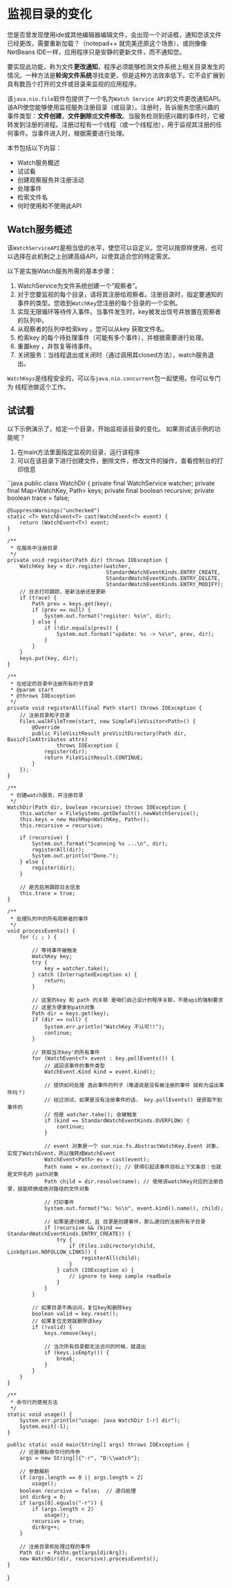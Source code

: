 # 监视目录的变化

您是否曾发现使用ide或其他编辑器编辑文件，会出现一个对话框，通知您该文件已经更改，需要重新加载？（notepad++ 就完美还原这个场景），或则像像NetBeans IDE一样，应用程序只是安静的更新文件，而不通知您。

要实现此功能，称为文件**更改通知**，程序必须能够检测文件系统上相关目录发生的情况。一种方法是**轮询文件系统**寻找变更，但是这种方法效率低下。它不会扩展到具有数百个打开的文件或目录来监视的应用程序。

该`java.nio.file`软件包提供了一个名为`Watch Service API`的文件更改通知API。该API使您能够使用监视服务注册目录（或目录）。注册时，告诉服务您感兴趣的事件类型：**文件创建**，**文件删除**或**文件修改**。当服务检测到感兴趣的事件时，它被转发到注册的进程。注册过程有一个线程（或一个线程池），用于监视其注册的任何事件。当事件进入时，根据需要进行处理。

本节包括以下内容：

* Watch服务概述
* 试试看
* 创建观察服务并注册活动
* 处理事件
* 检索文件名
* 何时使用和不使用此API

## Watch服务概述
该`WatchServiceAPI`是相当低的水平，使您可以自定义。您可以按原样使用，也可以选择在此机制之上创建高级API，以使其适合您的特定需求。

以下是实施Watch服务所需的基本步骤：

1. WatchService为文件系统创建一个“观察者”。
2. 对于您要监视的每个目录，请将其注册给观察者。注册目录时，指定要通知的事件的类型。您收到`WatchKey`您注册的每个目录的一个实例。
3. 实现无限循环等待传入事件。当事件发生时，key被发出信号并放置在观察者的队列中。
4. 从观察者的队列中检索key 。您可以从key 获取文件名。
5. 检索key 的每个待处理事件（可能有多个事件），并根据需要进行处理。
6. 重置key ，并恢复等待事件。
7. 关闭服务：当线程退出或关闭时（通过调用其closed方法），watch服务退出。

`WatchKeys`是线程安全的，可以与`java.nio.concurrent`包一起使用。你可以专门为 线程池做这个工作。

## 试试看
以下示例演示了，给定一个目录，开始监视该目录的变化。
如果测试该示例的功能呢？
1. 在main方法里面指定监视的目录，运行该程序
2. 可以在该目录下进行创建文件，删除文件，修改文件的操作，查看控制台的打印信息

``java
public class WatchDir {
    private final WatchService watcher;
    private final Map<WatchKey, Path> keys;
    private final boolean recursive;
    private boolean trace = false;

    @SuppressWarnings("unchecked")
    static <T> WatchEvent<T> cast(WatchEvent<?> event) {
        return (WatchEvent<T>) event;
    }

    /**
     * 在服务中注册目录
     */
    private void register(Path dir) throws IOException {
        WatchKey key = dir.register(watcher,
                                    StandardWatchEventKinds.ENTRY_CREATE,
                                    StandardWatchEventKinds.ENTRY_DELETE,
                                    StandardWatchEventKinds.ENTRY_MODIFY);
        // 日志打印跟踪，是新注册还是更新
        if (trace) {
            Path prev = keys.get(key);
            if (prev == null) {
                System.out.format("register: %s\n", dir);
            } else {
                if (!dir.equals(prev)) {
                    System.out.format("update: %s -> %s\n", prev, dir);
                }
            }
        }
        keys.put(key, dir);
    }

    /**
     * 在给定的目录中注册所有的子目录
     * @param start
     * @throws IOException
     */
    private void registerAll(final Path start) throws IOException {
        // 注册目录和子目录
        Files.walkFileTree(start, new SimpleFileVisitor<Path>() {
            @Override
            public FileVisitResult preVisitDirectory(Path dir, BasicFileAttributes attrs)
                    throws IOException {
                register(dir);
                return FileVisitResult.CONTINUE;
            }
        });
    }

    /**
     * 创建watch服务，并注册目录
     */
    WatchDir(Path dir, boolean recursive) throws IOException {
        this.watcher = FileSystems.getDefault().newWatchService();
        this.keys = new HashMap<WatchKey, Path>();
        this.recursive = recursive;

        if (recursive) {
            System.out.format("Scanning %s ...\n", dir);
            registerAll(dir);
            System.out.println("Done.");
        } else {
            register(dir);
        }

        // 是否启用跟踪日志信息
        this.trace = true;
    }

    /**
     * 处理队列中的所有观察者的事件
     */
    void processEvents() {
        for (; ; ) {

            // 等待事件被触发
            WatchKey key;
            try {
                key = watcher.take();
            } catch (InterruptedException x) {
                return;
            }

            // 这里的key 和 path 的关联 是咱们自己设计的程序关联，不是api的强制要求
            // 这里方便拿到path对象
            Path dir = keys.get(key);
            if (dir == null) {
                System.err.println("WatchKey 不认可!!");
                continue;
            }

            // 获取当次key'的所有事件
            for (WatchEvent<?> event : key.pollEvents()) {
                // 返回该事件的事件类型
                WatchEvent.Kind kind = event.kind();

                // 提供如何处理 逸出事件的列子（难道说是没有被注册的事件 就称为溢出事件吗？）
                // 经过测试，如果是没有注册事件的话， key.pollEvents() 是获取不到事件的
                // 但是 watcher.take(); 会被触发
                if (kind == StandardWatchEventKinds.OVERFLOW) {
                    continue;
                }

                // event 对象是一个 sun.nio.fs.AbstractWatchKey.Event 对象，实现了WatchEvent，所以强转成WatchEvent
                WatchEvent<Path> ev = cast(event);
                Path name = ev.context(); // 获得引起该事件目标上下文条目：也就是文件名的 path对象
                Path child = dir.resolve(name); // 使用该watchKey对应的注册目录，就能转换成绝对路径的文件对象

                // 打印事件
                System.out.format("%s: %s\n", event.kind().name(), child);

                // 如果是递归模式，且 目录是创建事件，那么递归的注册所有子目录
                if (recursive && (kind == StandardWatchEventKinds.ENTRY_CREATE)) {
                    try {
                        if (Files.isDirectory(child, LinkOption.NOFOLLOW_LINKS)) {
                            registerAll(child);
                        }
                    } catch (IOException x) {
                        // ignore to keep sample readbale
                    }
                }
            }

            // 如果目录不再访问，复位key和删除key
            boolean valid = key.reset();
            // 如果复位无效就删除该key
            if (!valid) {
                keys.remove(key);

                // 当次所有目录都无法访问的时候，就退出
                if (keys.isEmpty()) {
                    break;
                }
            }
        }
    }

    /**
     * 命令行的使用方法
     */
    static void usage() {
        System.err.println("usage: java WatchDir [-r] dir");
        System.exit(-1);
    }

    public static void main(String[] args) throws IOException {
        // 还是模拟命令行的传参
        args = new String[]{"-r", "D:\\watch"};

        // 参数解析
        if (args.length == 0 || args.length > 2)
            usage();
        boolean recursive = false;  // 递归处理
        int dirArg = 0;
        if (args[0].equals("-r")) {
            if (args.length < 2)
                usage();
            recursive = true;
            dirArg++;
        }

        // 注册目录和处理过程的事件
        Path dir = Paths.get(args[dirArg]);
        new WatchDir(dir, recursive).processEvents();
    }
}
```
